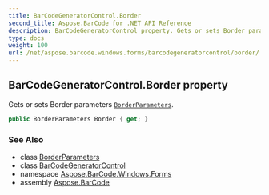 ```yaml
---
title: BarCodeGeneratorControl.Border
second_title: Aspose.BarCode for .NET API Reference
description: BarCodeGeneratorControl property. Gets or sets Border parameters BorderParameters
type: docs
weight: 100
url: /net/aspose.barcode.windows.forms/barcodegeneratorcontrol/border/
---
```

## BarCodeGeneratorControl.Border property

Gets or sets Border parameters [`BorderParameters`](../../../aspose.barcode.generation/borderparameters/).

```csharp
public BorderParameters Border { get; }
```

### See Also

* class [BorderParameters](../../../aspose.barcode.generation/borderparameters/)
* class [BarCodeGeneratorControl](../)
* namespace [Aspose.BarCode.Windows.Forms](../../barcodegeneratorcontrol/)
* assembly [Aspose.BarCode](../../../)


